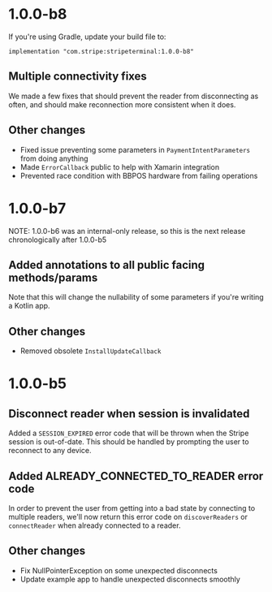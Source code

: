 # 1.0.0-b8

If you're using Gradle, update your build file to:

```
implementation "com.stripe:stripeterminal:1.0.0-b8"
```

## Multiple connectivity fixes
We made a few fixes that should prevent the reader from disconnecting as often, and should make
reconnection more consistent when it does.

## Other changes
- Fixed issue preventing some parameters in `PaymentIntentParameters` from doing anything
- Made `ErrorCallback` public to help with Xamarin integration
- Prevented race condition with BBPOS hardware from failing operations

# 1.0.0-b7
NOTE: 1.0.0-b6 was an internal-only release, so this is the next release chronologically after 1.0.0-b5

## Added annotations to all public facing methods/params
Note that this will change the nullability of some parameters if you're writing a Kotlin app.

## Other changes
- Removed obsolete `InstallUpdateCallback`

# 1.0.0-b5

## Disconnect reader when session is invalidated
Added a `SESSION_EXPIRED` error code that will be thrown when the Stripe session is out-of-date.
This should be handled by prompting the user to reconnect to any device.

## Added ALREADY_CONNECTED_TO_READER error code
In order to prevent the user from getting into a bad state by connecting to multiple readers, we'll
now return this error code on `discoverReaders` or `connectReader` when already connected to a
reader.

## Other changes
- Fix NullPointerException on some unexpected disconnects
- Update example app to handle unexpected disconnects smoothly
